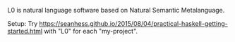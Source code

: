 L0 is natural language software based on Natural Semantic Metalanguage.

Setup: Try https://seanhess.github.io/2015/08/04/practical-haskell-getting-started.html with "L0" for each "my-project".

